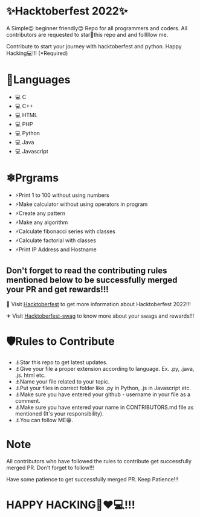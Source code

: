 # ✨Hacktoberfest 2022✨
A Simple😉 beginner friendly😊 Repo for all programmers and coders. All contributors are requested to star🌟this repo and and folllllow me.

Contribute to start your journey with hacktoberfest and python. Happy Hacking💻!!! (*Required)

# 🌟Languages
- 💻 C
- 💻 C++
- 💻 HTML
- 💻 PHP
- 💻 Python
- 💻 Java
- 💻 Javascript

# ❄Prgrams
- ⚡Print 1 to 100 without using numbers
- ⚡Make calculator without using operators in program
- ⚡Create any pattern
- ⚡Make any algorithm
- ⚡Calculate fibonacci series with classes
- ⚡Calculate factorial with classes
- ⚡Print IP Address and Hostname

## Don't forget to read the contributing rules mentioned below to be successfully merged your PR and get rewards!!!

🏹 Visit <a href="hacktoberfest.com" target="_blank">Hacktoberfest</a> to get more information about Hacktoberfest 2022!!!

✈ Visit <a href="https://hacktoberfest-swag.com" target="_blank">Hacktoberfest-swag</a> to know more about your swags and rewards!!!

# 🛡Rules to Contribute
- ⚓Star this repo to get latest updates.
- ⚓Give your file a proper extension according to language. Ex. .py, .java, .js. html etc.
- ⚓Name your file related to your topic.
- ⚓Put your files in correct folder like .py in Python, .js in Javascript etc.
- ⚓Make sure you have entered your github - username in your file as a comment.
- ⚓Make sure you have entered your name in CONTRIBUTORS.md file as mentioned (It's your responsibility).
- ⚓You can follow ME😁.

# Note
All contributors who have followed the rules to contribute get successfully merged PR. Don't forget to follow!!! 

Have some patience to get successfully merged PR. Keep Patience!!!

# HAPPY HACKING🤞❤💻!!!
